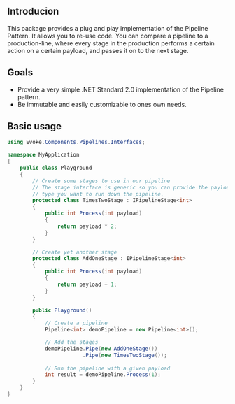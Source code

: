 ## Introducion
This package provides a plug and play implementation of the Pipeline Pattern. It allows you to re-use code. You can compare a pipeline to a production-line, where every stage in the production performs a certain action on a certain payload, and passes it on to the next stage.

## Goals
- Provide a very simple .NET Standard 2.0 implementation of the Pipeline pattern.
- Be immutable and easily customizable to ones own needs.

## Basic usage
```csharp
using Evoke.Components.Pipelines.Interfaces;

namespace MyApplication
{
    public class Playground
    {
        // Create some stages to use in our pipeline
        // The stage interface is generic so you can provide the payload
        // type you want to run down the pipeline.
        protected class TimesTwoStage : IPipelineStage<int>
        {
            public int Process(int payload)
            {
                return payload * 2;
            }
        }

        // Create yet another stage
        protected class AddOneStage : IPipelineStage<int>
        {
            public int Process(int payload)
            {
                return payload + 1;
            }
        }

        public Playground()
        {
            // Create a pipeline
            Pipeline<int> demoPipeline = new Pipeline<int>();

            // Add the stages
            demoPipeline.Pipe(new AddOneStage())
                        .Pipe(new TimesTwoStage());
            
            // Run the pipeline with a given payload
            int result = demoPipeline.Process(1);
        }
    }
}

```